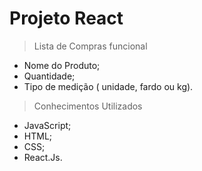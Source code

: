 # Projeto React

>Lista de Compras funcional

* Nome do Produto;
* Quantidade;
*  Tipo de medição ( unidade, fardo ou kg).

>Conhecimentos Utilizados

* JavaScript;
* HTML;
* CSS;
* React.Js.

